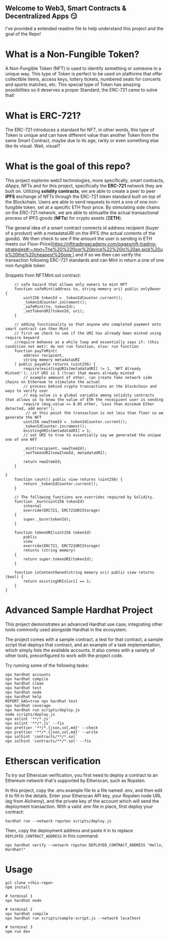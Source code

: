 ## Welcome to Web3, Smart Contracts & Decentralized Apps 😏
I've provided a extended readme file to help understand this project and the goal of the Repo!

# What is a Non-Fungible Token?

A Non-Fungible Token (NFT) is used to identify something or someone in a unique way. This type of Token is perfect to be used on platforms that offer collectible items, access keys, lottery tickets, numbered seats for concerts and sports matches, etc. This special type of Token has amazing possibilities so it deserves a proper Standard, the ERC-721 came to solve that!

# What is ERC-721?

The ERC-721 introduces a standard for NFT, in other words, this type of Token is unique and can have different value than another Token from the same Smart Contract, maybe due to its age, rarity or even something else like its visual. Wait, visual?

# What is the goal of this repo?

This project explores  web3 technologies, more specifically, smart contracts, dApps, NFTs and for this project, specifically the **ERC-721** network they are built on. Utilizing **solidity contracts**, we are able to create a peer to peer **IPFS** exchange of NFTs through the ERC-721 token standard built on top of the Blockchain. Users are able to send requests to mint a one of one non-fungible token, set at a specific ETH floor price. By stimulating side chains on the ERC-721 network, we are able to stimualtle the actual transactional process of IPFS goods (**NFTs**) for crypto assets (**ΞETH**). 

The general idea of a smart contract connects id address recipient (buyer of a product) with a metadataURI on the IPFS (the actual contents of the goods). We then check to see if the amount the user is sending in ETH meets our  Floor-Price[https://nfttradingacademy.com/pages/nft-trading-strategies#:~:text=The%20%22floor%20price%22%20in%20an,pick%20up%20the%20cheapest%20one.] and if so we then can verify the transaction following ERC-721 standards and can Mint in return a one of one non-fungible token

Snippets from NFTMint.sol contract:

```
    // safe hazard that allows only owners to mint NFT
    function safeMint(address to, string memory uri) public onlyOwner {
        uint256 tokenId = _tokenIdCounter.current();
        _tokenIdCounter.increment();
        _safeMint(to, tokenId);
        _setTokenURI(tokenId, uri);
    }

    // adding functionality so that anyone who completed payment onto smart contract can then Mint
    // first we check to see if the URI has already been minted using require keyword
    //require behaves as a while loop and essentially says if: (this condition not met): do not run function, else: run function
    function payToMint(
        address recipient,
        string memory metadataURI
    ) public payable returns (uint256) {
        require(existingURIs[metadataURI] != 1, 'NFT Already Minted!'); //if URI is 1 (true) that means already minted
        // example ammount of ether, can create fake network side chains on Ethereum to stimulate the actual 
        // process behind crypto transactions on the blockchain and ways to verify user
        // msg.value is a global variable among solidity contracts that allows us to know the value of ETH the receipient user is sending
        require (msg.value >= 0.05 ether, 'Less than minimum Ether detected, add more!');
         // at this point the transaction is not less than floor so we generate the NFT
        uint256 newItemId = _tokenIdCounter.current();
        _tokenIdCounter.increment();
        existingURIs[metadataURI] = 1; 
        // set URI to true to essentially say we generated the unique one of one NFT

        _mint(recipient, newItemId);
        _setTokenURI(newItemId, metadataURI);

        return newItemId;
    }

}
    function count() public view returns (uint256) {
        return _tokenIdCounter.current();
    }

    // The following functions are overrides required by Solidity.
    function _burn(uint256 tokenId)
        internal
        override(ERC721, ERC721URIStorage)
    {
        super._burn(tokenId);
    }

    function tokenURI(uint256 tokenId)
        public
        view
        override(ERC721, ERC721URIStorage)
        returns (string memory)
    {
        return super.tokenURI(tokenId);
    }

    function isContentOwned(string memory uri) public view returns (bool) {
        return existingURIs[uri] == 1;
    }
}
```

# Advanced Sample Hardhat Project

This project demonstrates an advanced Hardhat use case, integrating other tools commonly used alongside Hardhat in the ecosystem.

The project comes with a sample contract, a test for that contract, a sample script that deploys that contract, and an example of a task implementation, which simply lists the available accounts. It also comes with a variety of other tools, preconfigured to work with the project code.

Try running some of the following tasks:

```shell
npx hardhat accounts
npx hardhat compile
npx hardhat clean
npx hardhat test
npx hardhat node
npx hardhat help
REPORT_GAS=true npx hardhat test
npx hardhat coverage
npx hardhat run scripts/deploy.js
node scripts/deploy.js
npx eslint '**/*.js'
npx eslint '**/*.js' --fix
npx prettier '**/*.{json,sol,md}' --check
npx prettier '**/*.{json,sol,md}' --write
npx solhint 'contracts/**/*.sol'
npx solhint 'contracts/**/*.sol' --fix
```

# Etherscan verification

To try out Etherscan verification, you first need to deploy a contract to an Ethereum network that's supported by Etherscan, such as Ropsten.

In this project, copy the .env.example file to a file named .env, and then edit it to fill in the details. Enter your Etherscan API key, your Ropsten node URL (eg from Alchemy), and the private key of the account which will send the deployment transaction. With a valid .env file in place, first deploy your contract:

```shell
hardhat run --network ropsten scripts/deploy.js
```

Then, copy the deployment address and paste it in to replace `DEPLOYED_CONTRACT_ADDRESS` in this command:

```shell
npx hardhat verify --network ropsten DEPLOYED_CONTRACT_ADDRESS "Hello, Hardhat!"
```
# Usage
```
git clone <this-repo>
npm install

# terminal 1
npx hardhat node

# terminal 2
npx hardhat compile
npx hardhat run scripts/sample-script.js --network localhost

# terminal 3 
npm run dev
```

